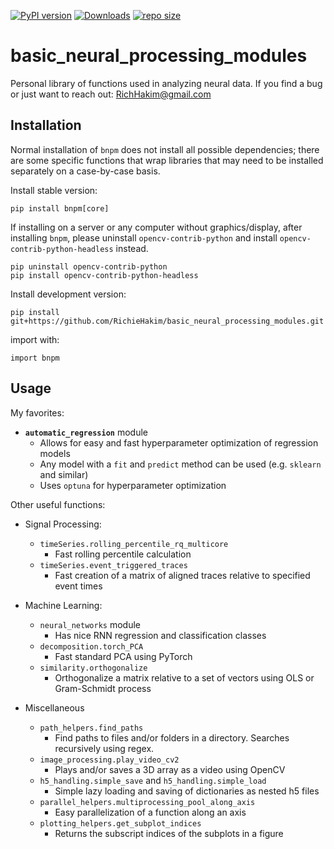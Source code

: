 [![PyPI version](https://badge.fury.io/py/bnpm.svg)](https://badge.fury.io/py/bnpm)
[![Downloads](https://pepy.tech/badge/bnpm)](https://pepy.tech/project/bnpm)
[![repo size](https://img.shields.io/github/repo-size/RichieHakim/basic_neural_processing_modules)](https://github.com/RichieHakim/basic_neural_processing_modules/)

#  basic_neural_processing_modules 
Personal library of functions used in analyzing neural data.
If you find a bug or just want to reach out: RichHakim@gmail.com

## Installation 
Normal installation of `bnpm` does not install all possible dependencies; there are some specific functions that wrap libraries that may need to be installed separately on a case-by-case basis.

Install stable version:
```
pip install bnpm[core]
```

If installing on a server or any computer without graphics/display, after installing `bnpm`, please uninstall `opencv-contrib-python` and install `opencv-contrib-python-headless` instead. 
```
pip uninstall opencv-contrib-python
pip install opencv-contrib-python-headless
```

Install development version:
```
pip install git+https://github.com/RichieHakim/basic_neural_processing_modules.git
```

import with:
```
import bnpm
```


## Usage 
My favorites:
- **`automatic_regression`** module
    - Allows for easy and fast hyperparameter optimization of regression models
    - Any model with a `fit` and `predict` method can be used (e.g. `sklearn` and similar)
    - Uses `optuna` for hyperparameter optimization


Other useful functions:
- Signal Processing:
    - `timeSeries.rolling_percentile_rq_multicore`
        - Fast rolling percentile calculation
    -  `timeSeries.event_triggered_traces`
        - Fast creation of a matrix of aligned traces relative to specified event times

- Machine Learning:
    - `neural_networks` module
        - Has nice RNN regression and classification classes
    - `decomposition.torch_PCA`
        - Fast standard PCA using PyTorch
    - `similarity.orthogonalize`
        - Orthogonalize a matrix relative to a set of vectors using OLS or Gram-Schmidt process

- Miscellaneous
    - `path_helpers.find_paths`
        - Find paths to files and/or folders in a directory. Searches recursively using regex.
    - `image_processing.play_video_cv2`
        - Plays and/or saves a 3D array as a video using OpenCV
    - `h5_handling.simple_save` and `h5_handling.simple_load`
        - Simple lazy loading and saving of dictionaries as nested h5 files
    - `parallel_helpers.multiprocessing_pool_along_axis`
        - Easy parallelization of a function along an axis
    - `plotting_helpers.get_subplot_indices`
        - Returns the subscript indices of the subplots in a figure
